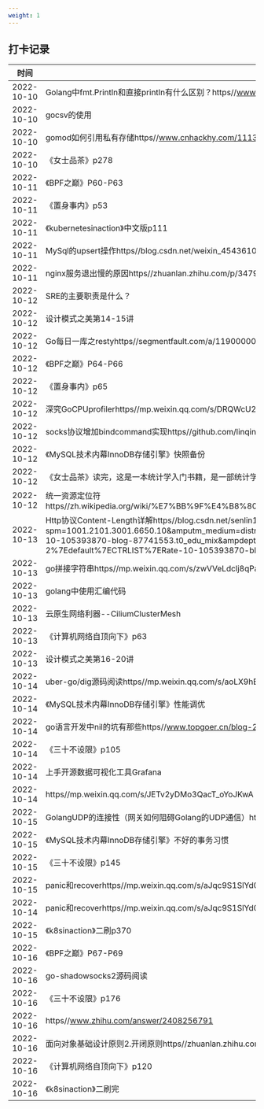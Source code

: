 ```yaml
---
weight: 1
---
```


## 打卡记录
| 时间  |  内容  |
| ---- | ---- |
| 2022-10-10 |Golang中fmt.Println和直接println有什么区别？https//www.zhihu.com/question/335186436| 
| 2022-10-10 |gocsv的使用| 
| 2022-10-10 |gomod如何引用私有存储https//www.cnhackhy.com/111317.htm| 
| 2022-10-10 |《女士品茶》p278| 
| 2022-10-11 |《BPF之巅》P60-P63| 
| 2022-10-11 |《置身事内》p53| 
| 2022-10-11 |《kubernetesinaction》中文版p111| 
| 2022-10-11 |MySql的upsert操作https//blog.csdn.net/weixin_45436102/article/details/120332161| 
| 2022-10-11 |nginx服务退出慢的原因https//zhuanlan.zhihu.com/p/34792840| 
| 2022-10-12 |SRE的主要职责是什么？| 
| 2022-10-12 |设计模式之美第14-15讲| 
| 2022-10-12 |Go每日一库之restyhttps//segmentfault.com/a/1190000040247099| 
| 2022-10-12 |《BPF之巅》P64-P66| 
| 2022-10-12 |《置身事内》p65| 
| 2022-10-12 |深究GoCPUprofilerhttps//mp.weixin.qq.com/s/DRQWcU2dN-FycoyFZfnklA| 
| 2022-10-12 |socks协议增加bindcommand实现https//github.com/linqining/socks-proxy| 
| 2022-10-12 |《MySQL技术内幕InnoDB存储引擎》快照备份| 
| 2022-10-12 |《女士品茶》读完，这是一本统计学入门书籍，是一部统计学发展史。| 
| 2022-10-12 |统一资源定位符https//zh.wikipedia.org/wiki/%E7%BB%9F%E4%B8%80%E8%B5%84%E6%BA%90%E5%AE%9A%E4%BD%8D%E7%AC%A6| 
| 2022-10-13 |Http协议Content-Length详解https//blog.csdn.net/senlin1202/article/details/105393870?spm=1001.2101.3001.6650.10&amputm_medium=distribute.pc_relevant.none-task-blog-2%7Edefault%7ECTRLIST%7ERate-10-105393870-blog-87741553.t0_edu_mix&ampdepth_1-utm_source=distribute.pc_relevant.none-task-blog-2%7Edefault%7ECTRLIST%7ERate-10-105393870-blog-87741553.t0_edu_mix&amputm_relevant_index=15| 
| 2022-10-13 |go拼接字符串https//mp.weixin.qq.com/s/zwVVeLdclj8qPaj189ygNg| 
| 2022-10-13 |golang中使用汇编代码| 
| 2022-10-13 |云原生网络利器--CiliumClusterMesh| 
| 2022-10-13 |《计算机网络自顶向下》p63| 
| 2022-10-13 |设计模式之美第16-20讲| 
| 2022-10-14 |uber-go/dig源码阅读https//mp.weixin.qq.com/s/aoLX9hBPmsM5DyABeCJBVQ| 
| 2022-10-14 |《MySQL技术内幕InnoDB存储引擎》性能调优| 
| 2022-10-14 |go语言开发中nil的坑有那些https//www.topgoer.cn/blog-246.html| 
| 2022-10-14 |《三十不设限》p105| 
| 2022-10-14 |上手开源数据可视化工具Grafana| 
| 2022-10-14 |https//mp.weixin.qq.com/s/JETv2yDMo3QacT_oYoJKwA| 
| 2022-10-15 |GolangUDP的连接性（网关如何阻碍Golang的UDP通信）https//studygolang.com/articles/28424?fr=sidebar| 
| 2022-10-15 |《MySQL技术内幕InnoDB存储引擎》不好的事务习惯| 
| 2022-10-15 |《三十不设限》p145| 
| 2022-10-15 |panic和recoverhttps//mp.weixin.qq.com/s/aJqc9S1SlYd0iN4HF5on7A| 
| 2022-10-14 |panic和recoverhttps//mp.weixin.qq.com/s/aJqc9S1SlYd0iN4HF5on7A| 
| 2022-10-15 |《k8sinaction》二刷p370| 
| 2022-10-16 |《BPF之巅》P67-P69| 
| 2022-10-16 |go-shadowsocks2源码阅读| 
| 2022-10-16 |《三十不设限》p176| 
| 2022-10-16 |https//www.zhihu.com/answer/2408256791| 
| 2022-10-16 |面向对象基础设计原则2.开闭原则https//zhuanlan.zhihu.com/p/158382460| 
| 2022-10-16 |《计算机网络自顶向下》p120| 
| 2022-10-16 |《k8sinaction》二刷完| 

